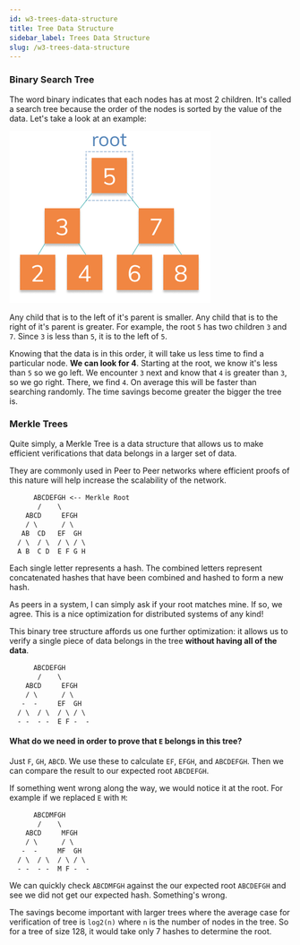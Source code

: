 ```yaml
---
id: w3-trees-data-structure
title: Tree Data Structure
sidebar_label: Trees Data Structure
slug: /w3-trees-data-structure
---
```


### Binary Search Tree

The word binary indicates that each nodes has at most 2 children. It's called a search tree because the order of the nodes is sorted by the value of the data. Let's take a look at an example:

![](./img/binary-search-tree.png)

Any child that is to the left of it's parent is smaller. Any child that is to the right of it's parent is greater. For example, the root `5` has two children `3` and `7`. Since `3` is less than `5`, it is to the left of `5`.

Knowing that the data is in this order, it will take us less time to find a particular node. **We can look for 4**. Starting at the root, we know it's less than `5` so we go left. We encounter `3` next and know that `4` is greater than `3`, so we go right. There, we find `4`. On average this will be faster than searching randomly. The time savings become greater the bigger the tree is.

### Merkle Trees

Quite simply, a Merkle Tree is a data structure that allows us to make efficient verifications that data belongs in a larger set of data.

They are commonly used in Peer to Peer networks where efficient proofs of this nature will help increase the scalability of the network.

```
      ABCDEFGH <-- Merkle Root
       /    \
    ABCD     EFGH
    / \      / \
   AB  CD   EF  GH
  / \  / \  / \ / \
  A B  C D  E F G H
```

Each single letter represents a hash. The combined letters represent concatenated hashes that have been combined and hashed to form a new hash.

As peers in a system, I can simply ask if your root matches mine. If so, we agree. This is a nice optimization for distributed systems of any kind!

This binary tree structure affords us one further optimization: it allows us to verify a single piece of data belongs in the tree **without having all of the data**.

```
      ABCDEFGH
       /    \
    ABCD     EFGH
    / \      / \
   -  -     EF  GH
  / \  / \  / \ / \
  - -  - -  E F -  -
```

#### What do we need in order to prove that `E` belongs in this tree?

Just `F`, `GH`, `ABCD`. We use these to calculate `EF`, `EFGH`, and `ABCDEFGH`. Then we can compare the result to our expected root `ABCDEFGH`.

If something went wrong along the way, we would notice it at the root. For example if we replaced `E` with `M`:

```
      ABCDMFGH
       /    \
    ABCD     MFGH
    / \      / \
   -  -     MF  GH
  / \  / \  / \ / \
  - -  - -  M F -  -
```

We can quickly check `ABCDMFGH` against the our expected root `ABCDEFGH` and see we did not get our expected hash. Something's wrong.

The savings become important with larger trees where the average case for verification of tree is `log2(n)` where `n` is the number of nodes in the tree. So for a tree of size 128, it would take only 7 hashes to determine the root.
